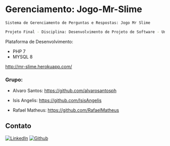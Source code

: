 # Gerenciamento: Jogo-Mr-Slime

```sh
Sistema de Gerenciamento de Perguntas e Respostas: Jogo Mr Slime

```
```sh
Projeto Final - Disciplina: Desenvolvimento de Projeto de Software - Unipê 2019.1
```
Plataforma de Desenvolvimento: 

* PHP 7 
* MYSQL 8 

http://mr-slime.herokuapp.com/

### Grupo:
* Alvaro Santos:
https://github.com/alvarosantosph

* Isis Angelis:
https://github.com/IsisAngelis

* Rafael Matheus:
https://github.com/RafaelMatheus

## Contato

[![LinkedIn][linkedin-shield]][linkedin-url]
[![Github][github-shield]][github-url]

[linkedin-shield]: https://img.shields.io/badge/-LinkedIn-white.svg?logo=linkedin&colorB=0077B5&logoColor=white
[linkedin-url]: https://www.linkedin.com/in/alvaro-andrade-48596b117/
[github-shield]: https://img.shields.io/badge/-Github-black.svg?logo=github&colorB=181717&logoColor=white
[github-url]: https://github.com/alvarosantosph
